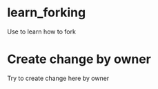 # learn_forking
Use to learn how to fork



# Create change by owner
Try to create change here by owner
